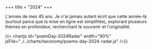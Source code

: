 +++
title = "2024"
+++

L'année de mes 45 ans. Je n'ai jamais autant écrit que cette année-là (surtout parce que la mise en ligne est simplifiée), explorant plusieurs thèmes en profondeur, recherchant le souvenir et l'originalité.

{{< chartjs id="poemDay-2024Radar" width="90%" jsFile="../../charts/taxonomy/poems-day-2024-radar.js" />}}